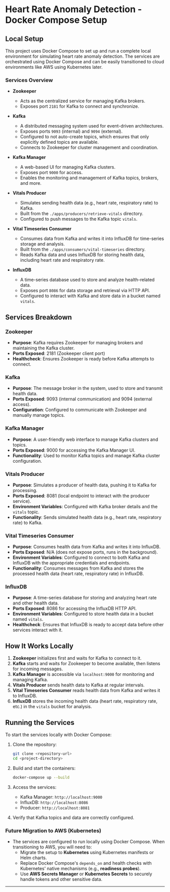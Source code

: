 # Heart Rate Anomaly Detection - Docker Compose Setup

## Local Setup

This project uses Docker Compose to set up and run a complete local environment for simulating heart rate anomaly detection. The services are orchestrated using Docker Compose and can be easily transitioned to cloud environments like AWS using Kubernetes later.

### **Services Overview**

- **Zookeeper**  
  - Acts as the centralized service for managing Kafka brokers.  
  - Exposes port `2181` for Kafka to connect and synchronize.

- **Kafka**  
  - A distributed messaging system used for event-driven architectures.  
  - Exposes ports `9093` (internal) and `9094` (external).  
  - Configured to not auto-create topics, which ensures that only explicitly defined topics are available.  
  - Connects to Zookeeper for cluster management and coordination.

- **Kafka Manager**  
  - A web-based UI for managing Kafka clusters.  
  - Exposes port `9000` for access.  
  - Enables the monitoring and management of Kafka topics, brokers, and more.

- **Vitals Producer**  
  - Simulates sending health data (e.g., heart rate, respiratory rate) to Kafka.  
  - Built from the `./apps/producers/retrieve-vitals` directory.  
  - Configured to push messages to the Kafka topic `vitals`.

- **Vital Timeseries Consumer**  
  - Consumes data from Kafka and writes it into InfluxDB for time-series storage and analysis.  
  - Built from the `./apps/consumers/vital-timeseries` directory.  
  - Reads Kafka data and uses InfluxDB for storing health data, including heart rate and respiratory rate.

- **InfluxDB**  
  - A time-series database used to store and analyze health-related data.  
  - Exposes port `8086` for data storage and retrieval via HTTP API.  
  - Configured to interact with Kafka and store data in a bucket named `vitals`.

## **Services Breakdown**

### **Zookeeper**
- **Purpose**: Kafka requires Zookeeper for managing brokers and maintaining the Kafka cluster.
- **Ports Exposed**: 2181 (Zookeeper client port)
- **Healthcheck**: Ensures Zookeeper is ready before Kafka attempts to connect.

### **Kafka**
- **Purpose**: The message broker in the system, used to store and transmit health data.
- **Ports Exposed**: 9093 (internal communication) and 9094 (external access).
- **Configuration**: Configured to communicate with Zookeeper and manually manage topics.

### **Kafka Manager**
- **Purpose**: A user-friendly web interface to manage Kafka clusters and topics.
- **Ports Exposed**: 9000 for accessing the Kafka Manager UI.
- **Functionality**: Used to monitor Kafka topics and manage Kafka cluster configuration.

### **Vitals Producer**
- **Purpose**: Simulates a producer of health data, pushing it to Kafka for processing.
- **Ports Exposed**: 8081 (local endpoint to interact with the producer service).
- **Environment Variables**: Configured with Kafka broker details and the `vitals` topic.
- **Functionality**: Sends simulated health data (e.g., heart rate, respiratory rate) to Kafka.

### **Vital Timeseries Consumer**
- **Purpose**: Consumes health data from Kafka and writes it into InfluxDB.
- **Ports Exposed**: N/A (does not expose ports, runs in the background).
- **Environment Variables**: Configured to connect to both Kafka and InfluxDB with the appropriate credentials and endpoints.
- **Functionality**: Consumes messages from Kafka and stores the processed health data (heart rate, respiratory rate) in InfluxDB.

### **InfluxDB**
- **Purpose**: A time-series database for storing and analyzing heart rate and other health data.
- **Ports Exposed**: 8086 for accessing the InfluxDB HTTP API.
- **Environment Variables**: Configured to store health data in a bucket named `vitals`.
- **Healthcheck**: Ensures that InfluxDB is ready to accept data before other services interact with it.

## **How It Works Locally**

1. **Zookeeper** initializes first and waits for Kafka to connect to it.
2. **Kafka** starts and waits for Zookeeper to become available, then listens for incoming messages.
3. **Kafka Manager** is accessible via `localhost:9000` for monitoring and managing Kafka.
4. **Vitals Producer** sends health data to Kafka at regular intervals.
5. **Vital Timeseries Consumer** reads health data from Kafka and writes it to InfluxDB.
6. **InfluxDB** stores the incoming health data (heart rate, respiratory rate, etc.) in the `vitals` bucket for analysis.

## **Running the Services**

To start the services locally with Docker Compose:

1. Clone the repository:
    ```bash
    git clone <repository-url>
    cd <project-directory>
    ```

2. Build and start the containers:
    ```bash
    docker-compose up --build
    ```

3. Access the services:
    - Kafka Manager: `http://localhost:9000`
    - InfluxDB: `http://localhost:8086`
    - Producer: `http://localhost:8081`
    
4. Verify that Kafka topics and data are correctly configured.

### **Future Migration to AWS (Kubernetes)**

- The services are configured to run locally using Docker Compose. When transitioning to AWS, you will need to:
  - Migrate the setup to **Kubernetes** using Kubernetes manifests or Helm charts.
  - Replace Docker Compose's `depends_on` and health checks with Kubernetes' native mechanisms (e.g., **readiness probes**).
  - Use **AWS Secrets Manager** or **Kubernetes Secrets** to securely handle tokens and other sensitive data.

---